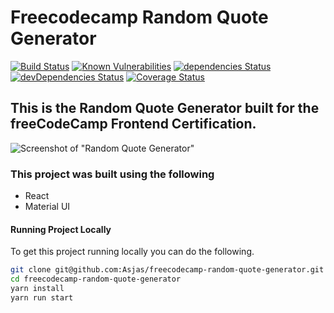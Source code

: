 # Freecodecamp Random Quote Generator

[![Build Status](https://travis-ci.org/Asjas/freecodecamp-random-quote-generator.svg?branch=master)](https://travis-ci.org/Asjas/freecodecamp-random-quote-generator)
[![Known Vulnerabilities](https://snyk.io/test/github/asjas/freecodecamp-random-quote-generator/badge.svg?targetFile=package.json)](https://snyk.io/test/github/asjas/freecodecamp-random-quote-generator?targetFile=package.json)
[![dependencies Status](https://david-dm.org/asjas/freecodecamp-random-quote-generator/status.svg)](https://david-dm.org/asjas/freecodecamp-random-quote-generator)
[![devDependencies Status](https://david-dm.org/asjas/freecodecamp-random-quote-generator/dev-status.svg)](https://david-dm.org/asjas/freecodecamp-random-quote-generator?type=dev)
[![Coverage Status](https://coveralls.io/repos/github/Asjas/freecodecamp-random-quote-generator/badge.svg?branch=master)](https://coveralls.io/github/Asjas/freecodecamp-random-quote-generator?branch=master)

## This is the Random Quote Generator built for the freeCodeCamp Frontend Certification.

![Screenshot of "Random Quote Generator"](https://myfiles.ams3.digitaloceanspaces.com/fCC-projects/github-readme-images/randomquotegenerator.jpg "Random Quote Generator")

### This project was built using the following

* React
* Material UI

#### Running Project Locally

To get this project running locally you can do the following.

```sh
git clone git@github.com:Asjas/freecodecamp-random-quote-generator.git
cd freecodecamp-random-quote-generator
yarn install
yarn run start
```